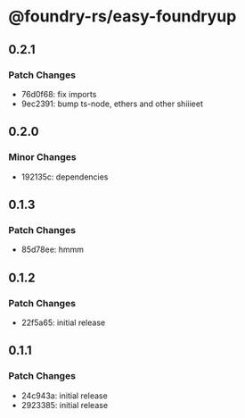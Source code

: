 # @foundry-rs/easy-foundryup

## 0.2.1

### Patch Changes

- 76d0f68: fix imports
- 9ec2391: bump ts-node, ethers and other shiiieet

## 0.2.0

### Minor Changes

- 192135c: dependencies

## 0.1.3

### Patch Changes

- 85d78ee: hmmm

## 0.1.2

### Patch Changes

- 22f5a65: initial release

## 0.1.1

### Patch Changes

- 24c943a: initial release
- 2923385: initial release
